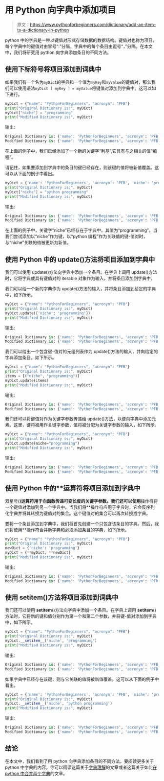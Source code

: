 # 用 Python 向字典中添加项目

> 原文：<https://www.pythonforbeginners.com/dictionary/add-an-item-to-a-dictionary-in-python>

python 中的字典是一种以键值对形式存储数据的数据结构。键值对也称为项目。每个字典中的键值对由冒号“:”分隔，字典中的每个条目由逗号“，”分隔。在本文中，我们将研究用 python 向字典添加条目的不同方法。

## 使用下标符号将项目添加到词典中

如果我们有一个名为`myDict`的字典和一个值为`myKey`和`myValue`的键值对，那么我们可以使用语法`myDict [ myKey ] = myValue`将键值对添加到字典中。这可以如下进行。

```py
myDict = {"name": "PythonForBeginners", "acronym": "PFB"}
print("Original Dictionary is:", myDict)
myDict["niche"] = "programming"
print("Modified Dictionary is:", myDict)
```

输出:

```py
Original Dictionary is: {'name': 'PythonForBeginners', 'acronym': 'PFB'}
Modified Dictionary is: {'name': 'PythonForBeginners', 'acronym': 'PFB', 'niche': 'programming'}
```

在上面的例子中，我们已经添加了一个新的关键字“利基”,它具有与之相关的值“编程”。

请记住，如果要添加到字典中的条目的键已经存在，则该键的值将被新值覆盖。这可以从下面的例子中看出。

```py
myDict = {'name': 'PythonForBeginners', 'acronym': 'PFB', 'niche': 'programming'}
print("Original Dictionary is:", myDict)
myDict["niche"] = "python programming"
print("Modified Dictionary is:", myDict)
```

输出:

```py
Original Dictionary is: {'name': 'PythonForBeginners', 'acronym': 'PFB', 'niche': 'programming'}
Modified Dictionary is: {'name': 'PythonForBeginners', 'acronym': 'PFB', 'niche': 'python programming'}
```

在上面的例子中，关键字“niche”已经存在于字典中，其值为“programming”。当我们尝试添加以“niche”作为键，以“python 编程”作为关联值的键-值对时，与“niche”关联的值被更新为新值。

## 使用 Python 中的 update()方法将项目添加到字典中

我们可以使用 update()方法向字典中添加一个条目。在字典上调用 update()方法时，它将字典或具有键值对的 iterable 对象作为输入，并将条目添加到字典中。

我们可以给一个新的字典作为 update()方法的输入，并将条目添加到给定的字典中，如下所示。

```py
myDict = {"name": "PythonForBeginners", "acronym": "PFB"}
print("Original Dictionary is:", myDict)
myDict.update({'niche': 'programming'})
print("Modified Dictionary is:", myDict)
```

输出:

```py
Original Dictionary is: {'name': 'PythonForBeginners', 'acronym': 'PFB'}
Modified Dictionary is: {'name': 'PythonForBeginners', 'acronym': 'PFB', 'niche': 'programming'}
```

我们可以给出一个包含键-值对的元组列表作为 update()方法的输入，并向给定的字典添加条目，如下所示。

```py
myDict = {"name": "PythonForBeginners", "acronym": "PFB"}
print("Original Dictionary is:", myDict)
items = [("niche", "programming")]
myDict.update(items)
print("Modified Dictionary is:", myDict)
```

输出:

```py
Original Dictionary is: {'name': 'PythonForBeginners', 'acronym': 'PFB'}
Modified Dictionary is: {'name': 'PythonForBeginners', 'acronym': 'PFB', 'niche': 'programming'}
```

我们还可以将键值对作为关键字参数传递给 update()方法，以便向字典中添加元素。这里，键将被用作关键字参数，值将被分配为关键字参数的输入，如下所示。

```py
myDict = {"name": "PythonForBeginners", "acronym": "PFB"}
print("Original Dictionary is:", myDict)
myDict.update(niche="programming")
print("Modified Dictionary is:", myDict)
```

输出:

```py
Original Dictionary is: {'name': 'PythonForBeginners', 'acronym': 'PFB'}
Modified Dictionary is: {'name': 'PythonForBeginners', 'acronym': 'PFB', 'niche': 'programming'}
```

## 使用 Python 中的**运算符将项目添加到字典中

双星号(**)运算符用于向函数传递可变长度的关键字参数。我们还可以使用**操作符将一个键值对添加到另一个字典中。当我们将**操作符应用于字典时，它会反序列化字典并将其转换为键值对的集合。这个键值对的集合可以再次转换成字典。

要将一个条目添加到字典中，我们将首先创建一个只包含该条目的字典。然后，我们将使用**操作符合并新字典和必须添加条目的字典，如下所示。

```py
myDict = {"name": "PythonForBeginners", "acronym": "PFB"}
print("Original Dictionary is:", myDict)
newDict = {'niche': 'programming'}
myDict = {**myDict, **newDict}
print("Modified Dictionary is:", myDict)
```

输出:

```py
Original Dictionary is: {'name': 'PythonForBeginners', 'acronym': 'PFB'}
Modified Dictionary is: {'name': 'PythonForBeginners', 'acronym': 'PFB', 'niche': 'programming'}
```

## 使用 __setitem__()方法将项目添加到词典中

我们还可以使用 __setitem__()方法向字典中添加一个条目。在字典上调用 __setitem__()方法时，它将新的键和值分别作为第一个和第二个参数，并将键-值对添加到字典中，如下所示。

```py
myDict = {"name": "PythonForBeginners", "acronym": "PFB"}
print("Original Dictionary is:", myDict)
myDict.__setitem__('niche', 'programming')
print("Modified Dictionary is:", myDict)
```

输出:

```py
Original Dictionary is: {'name': 'PythonForBeginners', 'acronym': 'PFB'}
Modified Dictionary is: {'name': 'PythonForBeginners', 'acronym': 'PFB', 'niche': 'programming'}
```

如果字典中已经存在该键，则与它关联的值将被新值覆盖。这可以从下面的例子中看出。

```py
myDict = {'name': 'PythonForBeginners', 'acronym': 'PFB', 'niche': 'programming'}
print("Original Dictionary is:", myDict)
myDict.__setitem__('niche', 'python programming')
print("Modified Dictionary is:", myDict)
```

输出:

```py
Original Dictionary is: {'name': 'PythonForBeginners', 'acronym': 'PFB', 'niche': 'programming'}
Modified Dictionary is: {'name': 'PythonForBeginners', 'acronym': 'PFB', 'niche': 'python programming'}
```

## 结论

在本文中，我们看到了用 python 向字典添加条目的不同方法。要阅读更多关于 python 中字典的内容，你可以阅读这篇关于[字典理解](https://www.pythonforbeginners.com/dictionary/dictionary-comprehension-in-python)的文章或者这篇关于如何[在 python 中合并两个字典](https://www.pythonforbeginners.com/dictionary/merge-dictionaries-in-python)的文章。